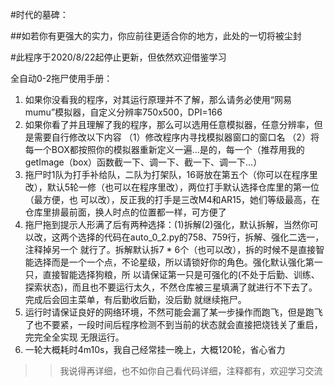 
#时代的墓碑：

##如若你有更强大的实力，你应前往更适合你的地方，此处的一切将被尘封

#此程序于2020/8/22起停止更新，但依然欢迎借鉴学习


全自动0-2拖尸使用手册：

1. 如果你没看我的程序，对其运行原理并不了解，那么请务必使用“网易mumu”模拟器，自定义分辨率750x500，DPI=166
2. 如果你看了并且理解了我的程序，那么可以选用任意模拟器，任意分辨率，但是需要自行修改以下内容
    （1）修改程序内寻找模拟器窗口的窗口名
    （2）将每一个BOX都按照你的模拟器重新定义一遍...是的，每一个（推荐用我的getImage（box）函数截一下、调一下、截一下、调一下...）
3. 拖尸时1队为打手补给队，二队为打架队，16哥放在第五个（你可以在程序里改），默认5轮一修（也可以在程序里改），两位打手默认选择仓库里的第一位（最方便，也
   可以改），反正我的打手是三改M4和AR15，她们等级最高，在仓库里排最前面，换人时点的位置都一样，可方便了
4. 拖尸拖到提示人形满了后有两种选择：(1)拆解(2)强化，默认拆解，当然你可以改，这两个选择的代码在auto_0_2.py的758、759行，拆解、强化二选一，注释掉另一个    就行了。拆解默认拆7 * 6个（也可以改），拆的时候不是直接智能选择而是一个一个点，不论星级，所以请锁好你的角色。强化默认强化第一只，直接智能选择狗粮，所    以请保证第一只是可强化的(不处于后勤、训练、探索状态)，而且也不要运行太久，不然仓库被三星填满了就进行不下去了。完成后会回主菜单，有后勤收后勤，没后勤    就继续拖尸。
5. 运行时请保证良好的网络环境，不然可能会漏了某一步操作而跑飞，但是跑飞了也不要紧，一段时间后程序检测不到当前的状态就会直接把烧钱关了重启，完完全全实现    无限运行。
6. 一轮大概耗时4m10s，我自己经常挂一晚上，大概120轮，省心省力

>>我说得再详细，也不如你自己看代码详细，注释都有，欢迎学习交流
